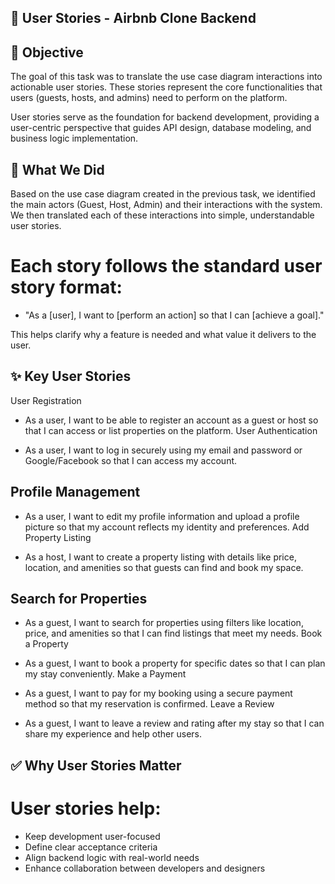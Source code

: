 ## 📘 User Stories - Airbnb Clone Backend

## 📌 Objective
The goal of this task was to translate the use case diagram interactions into actionable user stories. These stories represent the core functionalities that users (guests, hosts, and admins) need to perform on the platform.

User stories serve as the foundation for backend development, providing a user-centric perspective that guides API design, database modeling, and business logic implementation.

## 🧩 What We Did
Based on the use case diagram created in the previous task, we identified the main actors (Guest, Host, Admin) and their interactions with the system. We then translated each of these interactions into simple, understandable user stories.

# Each story follows the standard user story format:

* "As a [user], I want to [perform an action] so that I can [achieve a goal]."

This helps clarify why a feature is needed and what value it delivers to the user.

## ✨ Key User Stories
User Registration

- As a user, I want to be able to register an account as a guest or host so that I can access or list properties on the platform.
User Authentication

- As a user, I want to log in securely using my email and password or Google/Facebook so that I can access my account.

## Profile Management

- As a user, I want to edit my profile information and upload a profile picture so that my account reflects my identity and preferences.
Add Property Listing

- As a host, I want to create a property listing with details like price, location, and amenities so that guests can find and book my space.

## Search for Properties

- As a guest, I want to search for properties using filters like location, price, and amenities so that I can find listings that meet my needs.
Book a Property

- As a guest, I want to book a property for specific dates so that I can plan my stay conveniently.
Make a Payment

- As a guest, I want to pay for my booking using a secure payment method so that my reservation is confirmed.
Leave a Review

- As a guest, I want to leave a review and rating after my stay so that I can share my experience and help other users.

## ✅ Why User Stories Matter

# User stories help:

- Keep development user-focused
- Define clear acceptance criteria
- Align backend logic with real-world needs
- Enhance collaboration between developers and designers
